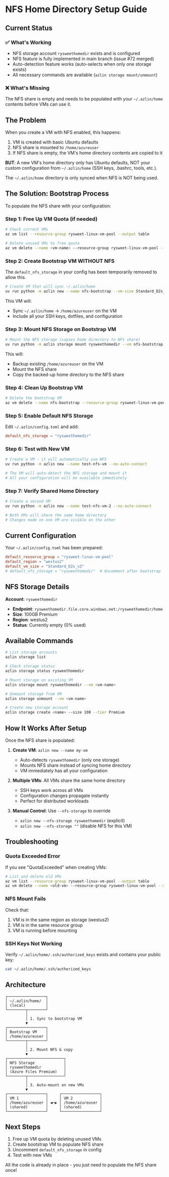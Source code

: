 # NFS Home Directory Setup Guide

## Current Status

### ✅ What's Working
- NFS storage account `rysweethomedir` exists and is configured
- NFS feature is fully implemented in main branch (issue #72 merged)
- Auto-detection feature works (auto-selects when only one storage exists)
- All necessary commands are available (`azlin storage mount/unmount`)

### ❌ What's Missing
The NFS share is empty and needs to be populated with your `~/.azlin/home` contents before VMs can use it.

## The Problem

When you create a VM with NFS enabled, this happens:
1. VM is created with basic Ubuntu defaults
2. NFS share is mounted to `/home/azureuser`
3. If NFS share is empty, the VM's home directory contents are copied to it

**BUT**: A new VM's home directory only has Ubuntu defaults, NOT your custom configuration from `~/.azlin/home` (SSH keys, .bashrc, tools, etc.).

The `~/.azlin/home` directory is only synced when NFS is NOT being used.

## The Solution: Bootstrap Process

To populate the NFS share with your configuration:

### Step 1: Free Up VM Quota (if needed)
```bash
# Check current VMs
az vm list --resource-group rysweet-linux-vm-pool --output table

# Delete unused VMs to free quota
az vm delete --name <vm-name> --resource-group rysweet-linux-vm-pool --yes
```

### Step 2: Create Bootstrap VM WITHOUT NFS
The `default_nfs_storage` in your config has been temporarily removed to allow this.

```bash
# Create VM that will sync ~/.azlin/home
uv run python -m azlin new --name nfs-bootstrap --vm-size Standard_D2s_v3 --no-auto-connect
```

This VM will:
- Sync `~/.azlin/home` → `/home/azureuser` on the VM
- Include all your SSH keys, dotfiles, and configuration

### Step 3: Mount NFS Storage on Bootstrap VM
```bash
# Mount the NFS storage (copies home directory to NFS share)
uv run python -m azlin storage mount rysweethomedir --vm nfs-bootstrap
```

This will:
- Backup existing `/home/azureuser` on the VM
- Mount the NFS share
- Copy the backed-up home directory to the NFS share

### Step 4: Clean Up Bootstrap VM
```bash
# Delete the bootstrap VM
az vm delete --name nfs-bootstrap --resource-group rysweet-linux-vm-pool --yes
```

### Step 5: Enable Default NFS Storage
Edit `~/.azlin/config.toml` and add:
```toml
default_nfs_storage = "rysweethomedir"
```

### Step 6: Test with New VM
```bash
# Create a VM - it will automatically use NFS
uv run python -m azlin new --name test-nfs-vm --no-auto-connect

# The VM will auto-detect the NFS storage and mount it
# All your configuration will be available immediately
```

### Step 7: Verify Shared Home Directory
```bash
# Create a second VM
uv run python -m azlin new --name test-nfs-vm-2 --no-auto-connect

# Both VMs will share the same home directory
# Changes made on one VM are visible on the other
```

## Current Configuration

Your `~/.azlin/config.toml` has been prepared:
```toml
default_resource_group = "rysweet-linux-vm-pool"
default_region = "westus2"
default_vm_size = "Standard_D2s_v3"
# default_nfs_storage = "rysweethomedir"  # Uncomment after bootstrap
```

## NFS Storage Details

**Account**: `rysweethomedir`
- **Endpoint**: `rysweethomedir.file.core.windows.net:/rysweethomedir/home`
- **Size**: 100GB Premium
- **Region**: westus2
- **Status**: Currently empty (0% used)

## Available Commands

```bash
# List storage accounts
azlin storage list

# Check storage status
azlin storage status rysweethomedir

# Mount storage on existing VM
azlin storage mount rysweethomedir --vm <vm-name>

# Unmount storage from VM
azlin storage unmount --vm <vm-name>

# Create new storage account
azlin storage create <name> --size 100 --tier Premium
```

## How It Works After Setup

Once the NFS share is populated:

1. **Create VM**: `azlin new --name my-vm`
   - Auto-detects `rysweethomedir` (only one storage)
   - Mounts NFS share instead of syncing home directory
   - VM immediately has all your configuration

2. **Multiple VMs**: All VMs share the same home directory
   - SSH keys work across all VMs
   - Configuration changes propagate instantly
   - Perfect for distributed workloads

3. **Manual Control**: Use `--nfs-storage` to override
   - `azlin new --nfs-storage rysweethomedir` (explicit)
   - `azlin new --nfs-storage ""` (disable NFS for this VM)

## Troubleshooting

### Quota Exceeded Error
If you see "QuotaExceeded" when creating VMs:
```bash
# List and delete old VMs
az vm list --resource-group rysweet-linux-vm-pool --output table
az vm delete --name <old-vm> --resource-group rysweet-linux-vm-pool --yes
```

### NFS Mount Fails
Check that:
1. VM is in the same region as storage (westus2)
2. VM is in the same resource group
3. VM is running before mounting

### SSH Keys Not Working
Verify `~/.azlin/home/.ssh/authorized_keys` exists and contains your public key:
```bash
cat ~/.azlin/home/.ssh/authorized_keys
```

## Architecture

```
┌─────────────────┐
│ ~/.azlin/home/  │
│ (local)         │
└────────┬────────┘
         │
         │ 1. Sync to bootstrap VM
         ▼
┌─────────────────┐
│ Bootstrap VM    │
│ /home/azureuser │
└────────┬────────┘
         │
         │ 2. Mount NFS & copy
         ▼
┌─────────────────────────┐
│ NFS Storage             │
│ rysweethomedir          │
│ (Azure Files Premium)   │
└────────┬────────────────┘
         │
         │ 3. Auto-mount on new VMs
         ▼
┌─────────────────┐     ┌─────────────────┐
│ VM 1            │     │ VM 2            │
│ /home/azureuser │ ◀─▶ │ /home/azureuser │
│ (shared)        │     │ (shared)        │
└─────────────────┘     └─────────────────┘
```

## Next Steps

1. Free up VM quota by deleting unused VMs
2. Create bootstrap VM to populate NFS share
3. Uncomment `default_nfs_storage` in config
4. Test with new VMs

All the code is already in place - you just need to populate the NFS share once!
